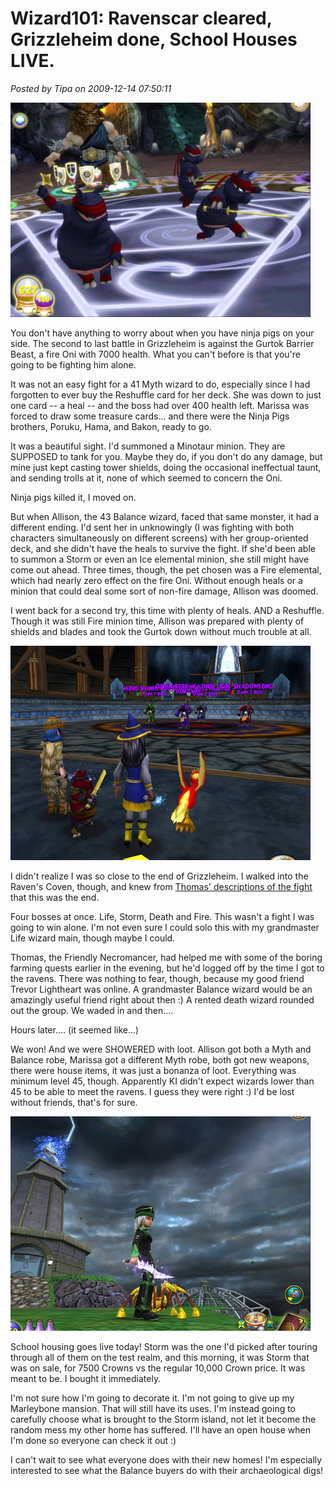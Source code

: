 # Wizard101: Ravenscar cleared, Grizzleheim done, School Houses LIVE.

*Posted by Tipa on 2009-12-14 07:50:11*

![Ninja Pigs save the day!](../../../uploads/2009/12/WizardGraphicalClient-2009-12-13-22-34-52-83.jpg "Ninja Pigs save the day!")

You don't have anything to worry about when you have ninja pigs on your side. The second to last battle in Grizzleheim is against the Gurtok Barrier Beast, a fire Oni with 7000 health. What you can't before is that you're going to be fighting him alone.

It was not an easy fight for a 41 Myth wizard to do, especially since I had forgotten to ever buy the Reshuffle card for her deck. She was down to just one card -- a heal -- and the boss had over 400 health left. Marissa was forced to draw some treasure cards... and there were the Ninja Pigs brothers, Poruku, Hama, and Bakon, ready to go.

It was a beautiful sight. I'd summoned a Minotaur minion. They are SUPPOSED to tank for you. Maybe they do, if you don't do any damage, but mine just kept casting tower shields, doing the occasional ineffectual taunt, and sending trolls at it, none of which seemed to concern the Oni.

Ninja pigs killed it, I moved on.

But when Allison, the 43 Balance wizard, faced that same monster, it had a different ending. I'd sent her in unknowingly (I was fighting with both characters simultaneously on different screens) with her group-oriented deck, and she didn't have the heals to survive the fight. If she'd been able to summon a Storm or even an Ice elemental minion, she still might have come out ahead. Three times, though, the pet chosen was a Fire elemental, which had nearly zero effect on the fire Oni. Without enough heals or a minion that could deal some sort of non-fire damage, Allison was doomed.

I went back for a second try, this time with plenty of heals. AND a Reshuffle. Though it was still Fire minion time, Allison was prepared with plenty of shields and blades and took the Gurtok down without much trouble at all.

![Four bosses, no waiting.](../../../uploads/2009/12/WizardGraphicalClient-2009-12-13-23-24-01-67.jpg "Four bosses, no waiting.")

I didn't realize I was so close to the end of Grizzleheim. I walked into the Raven's Coven, though, and knew from [Thomas' descriptions of the fight](http://thefriendlynecromancer.blogspot.com/) that this was the end. 

Four bosses at once. Life, Storm, Death and Fire. This wasn't a fight I was going to win alone. I'm not even sure I could solo this with my grandmaster Life wizard main, though maybe I could. 

Thomas, the Friendly Necromancer, had helped me with some of the boring farming quests earlier in the evening, but he'd logged off by the time I got to the ravens. There was nothing to fear, though, because my good friend Trevor Lightheart was online. A grandmaster Balance wizard would be an amazingly useful friend right about then :) A rented death wizard rounded out the group. We waded in and then....

Hours later.... (it seemed like...)

We won! And we were SHOWERED with loot. Allison got both a Myth and Balance robe, Marissa got a different Myth robe, both got new weapons, there were house items, it was just a bonanza of loot. Everything was minimum level 45, though. Apparently KI didn't expect wizards lower than 45 to be able to meet the ravens. I guess they were right :) I'd be lost without friends, that's for sure.

![Storm house!](../../../uploads/2009/12/WizardGraphicalClient-2009-12-14-07-35-05-46.jpg "Storm house!")

School housing goes live today! Storm was the one I'd picked after touring through all of them on the test realm, and this morning, it was Storm that was on sale, for 7500 Crowns vs the regular 10,000 Crown price. It was meant to be. I bought it immediately.

I'm not sure how I'm going to decorate it. I'm not going to give up my Marleybone mansion. That will still have its uses. I'm instead going to carefully choose what is brought to the Storm island, not let it become the random mess my other home has suffered. I'll have an open house when I'm done so everyone can check it out :)

I can't wait to see what everyone does with their new homes! I'm especially interested to see what the Balance buyers do with their archaeological digs!

